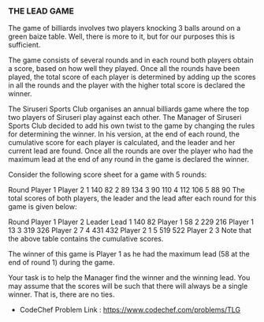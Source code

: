 ### THE LEAD GAME

The game of billiards involves two players knocking 3 balls around on a green baize table. Well, there is more to it, but for our purposes this is sufficient.

The game consists of several rounds and in each round both players obtain a score, based on how well they played. Once all the rounds have been played, the total score of each player is determined by adding up the scores in all the rounds and the player with the higher total score is declared the winner.

The Siruseri Sports Club organises an annual billiards game where the top two players of Siruseri play against each other. The Manager of Siruseri Sports Club decided to add his own twist to the game by changing the rules for determining the winner. In his version, at the end of each round, the cumulative score for each player is calculated, and the leader and her current lead are found. Once all the rounds are over the player who had the maximum lead at the end of any round in the game is declared the winner.

Consider the following score sheet for a game with 5 rounds:

Round	Player 1	Player 2
1	140	        82
2	89	        134
3	90	        110
4	112	        106
5	88	        90
The total scores of both players, the leader and the lead after each round for this game is given below:

Round	Player 1	Player 2	Leader	Lead
1	140	        82	       Player 1	58
2	229	        216	       Player 1	13
3	319	        326	       Player 2	7
4	431	        432	       Player 2	1
5	519	        522	       Player 2	3
Note that the above table contains the cumulative scores.

The winner of this game is Player 1 as he had the maximum lead (58 at the end of round 1) during the game.

Your task is to help the Manager find the winner and the winning lead. You may assume that the scores will be such that there will always be a single winner. That is, there are no ties.

- CodeChef Problem Link : https://www.codechef.com/problems/TLG